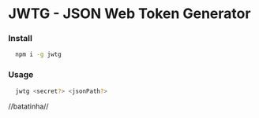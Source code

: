 # JWTG - JSON Web Token Generator

### Install

```sh
  npm i -g jwtg
```

### Usage

```sh
  jwtg <secret?> <jsonPath?>
```
//batatinha//
